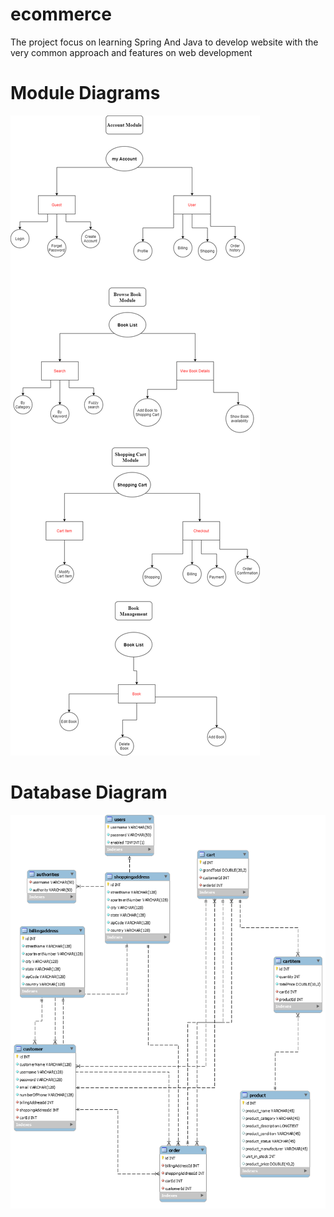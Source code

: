# ecommerce
The project focus on learning Spring And Java to develop website with the very common approach and features on web development

# Module Diagrams

![alt text](https://github.com/omsalah0/ecommerce/blob/main/Module%20Diagrams.png?raw=true)


# Database Diagram
![alt text](https://github.com/omsalah0/ecommerce/blob/main/Database.png?raw=true)
